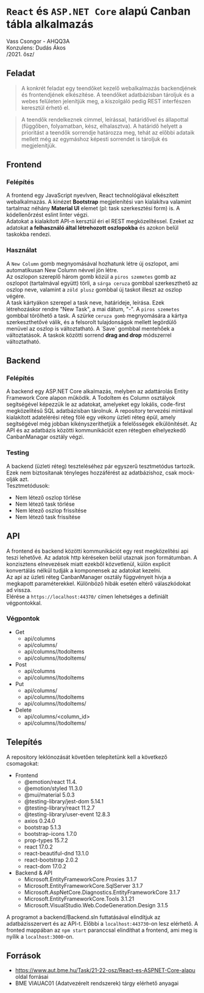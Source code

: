 # `React` és `ASP.NET Core` alapú Canban tábla alkalmazás  
Vass Csongor - AHQQ3A  
Konzulens: Dudás Ákos  
/2021. ősz/  

## Feladat
>A konkrét feladat egy teendőket kezelő webalkalmazás backendjének és frontendjének elkészítése. A teendőket adatbázisban tároljuk és a webes felületen jelenítjük meg, a kiszolgáló pedig REST interfészen keresztül érhető el.  

>A teendők rendelkeznek címmel, leírással, határidővel és állapottal (függőben, folyamatban, kész, elhalasztva). A határidő helyett a prioritást a teendők sorrendje határozza meg, tehát az előbbi adataik mellett még az egymáshoz képesti sorrendet is tároljuk és megjelenítjük.  


## Frontend
### Felépítés
A frontend egy JavaScript nyevlven, React technológiával elkészített webalkalmazás. A kinézet **Bootstrap** megjelenítési van kialakítva valamint tartalmaz néhány **Material UI** elemet (pl: task szerkesztési form) is. A kódellenőrzést eslint linter végzi.  
Adatokat a kialakított API-n kersztül éri el REST megközelítéssel. Ezeket az adatokat **a felhasználó által létrehozott oszlopokba** és azokon belül taskokba rendezi.  
### Használat
A `New Column` gomb megnyomásával hozhatunk létre új oszlopot, ami automatikusan New Column névvel jön létre.  
Az oszlopon szereplő három gomb közül a `piros szemetes` gomb az oszlopot (tartalmával együtt) törli, a `sárga ceruza` gombbal szerkeszthető az oszlop neve, valamint a `zöld plusz` gombbal új taskot illeszt az oszlop végére.  
A task kártyákon szerepel a task neve, határideje, leírása. Ezek létrehozáskor rendre "New Task", a mai dátum, "-". A `piros szemetes` gombbal törölhető a task. A szürke `ceruza gomb` megnyomására a kártya szerkeszthetővé válik, és a felsorolt tulajdonságok mellett legördülő menüvel az oszlop is változtatható. A ˙Save` gombbal mentehőek a változtatások.
A taskok közötti sorrend **drag and drop** módszerrel változtatható.  

## Backend
### Felépítés
A backend egy ASP.NET Core alkalmazás, melyben az adattárolás Entity Framework Core alapon működik. A TodoItem és Column osztályok segítségével képezzük le az adatokat, amelyeket egy lokális, code-first megközelítésű SQL adatbázisban tárolnuk. A repository tervezési mintával kialakított adatelérési réteg fölé egy vékony üzleti réteg épül, amely segítségével még jobban kikényszeríthetjük a felelősségek elkülönítését. Az API és az adatbázis közötti kommunikációt ezen rétegben elhelyezkedő CanbanManagar osztály végzi.  
### Testing
A backend (üzleti réteg) teszteléséhez pár egyszerű tesztmetódus tartozik. Ezek nem biztosítanak tényleges hozzáférést az adatbázishoz, csak mock-olják azt.  
Tesztmetódusok:
* Nem létező oszlop törlése
* Nem létező task törlése
* Nem létező oszlop frissítése
* Nem létező task frissítése

## API
A frontend és backend közötti kommunikációt egy rest megközelítési api teszi lehetővé. Az adatok http kéréseken belül utaznak json formátumban. A konzisztens elnevezések miatt ezekből közvetlenül, külön explicit konvertálás nélkül tudják a komponensek az adatokat kezelni.  
Az api az üzleti réteg CanbanManager osztály függvényeit hívja a megkapott paraméterekkel. Különböző hibák esetén eltérő válaszkódokat ad vissza.  
Elérése a `https://localhost:44370/` címen lehetséges a definiált végpontokkal.  
### Végpontok
* Get
    * api/columns
    * api/columns/<columnId>
    * api/columns/<columnId>/todoItems
    * api/columns/<columnId>/todoItems/<todoItemId>
* Post
    * api/columns
    * api/columns/<columnId>/todoItems
* Put
    * api/columns/<columnId>
    * api/columns/<columnId>/todoItems
    * api/columns/<columnId>/todoItems/<todoItemId>
* Delete
    * api/columns/<column_id>
    * api/columns/<columnId>/todoItems/<todoItemId>


## Telepítés
A repository leklónozását követően telepítetünk kell a következő csomagokat:
* Frontend
    * @emotion/react 11.4.
    * @emotion/styled 11.3.0
    * @mui/material 5.0.3
    * @testing-library/jest-dom 5.14.1
    * @testing-library/react 11.2.7
    * @testing-library/user-event 12.8.3
    * axios 0.24.0
    * bootstrap 5.1.3
    * bootstrap-icons 1.7.0
    * prop-types 15.7.2
    * react 17.0.2
    * react-beautiful-dnd 13.1.0
    * react-bootstrap 2.0.2
    * react-dom 17.0.2
* Backend & API
    * Microsoft.EntityFrameworkCore.Proxies 3.1.7
    * Microsoft.EntityFrameworkCore.SqlServer 3.1.7
    * Microsoft.AspNetCore.Diagnostics.EntityFrameworkCore 3.1.7
    * Microsoft.EntityFrameworkCore.Tools 3.1.21
    * Microsoft.VisualStudio.Web.CodeGeneration.Design 3.1.5

A programot a backend/Backend.sln futtatásával elindítjuk az adatbázisszervert és az API-t. Előbbi a `localhost:443730`-on lesz elérhető. A fronted mappában az `npm start` paranccsal elindíthat a frontend, ami meg is nyílik a `localhost:3000`-on.

## Források
* https://www.aut.bme.hu/Task/21-22-osz/React-es-ASPNET-Core-alapu oldal forrásai
* BME VIAUAC01 (Adatvezérelt rendszerek) tárgy elérhető anyagai
